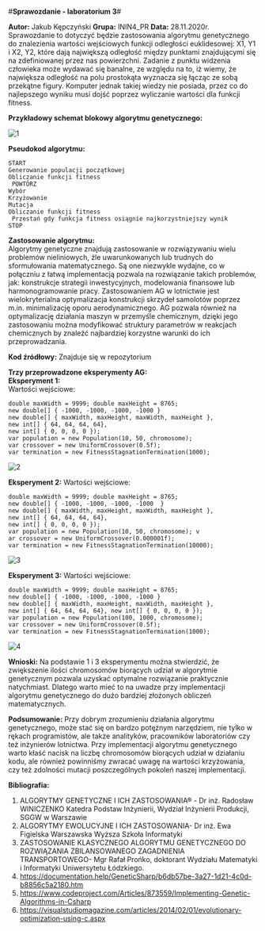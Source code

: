 #**Sprawozdanie - laboratorium 3**#
 
**Autor:** Jakub Kępczyński 
**Grupa:** ININ4_PR 
**Data:** 28.11.2020r. 
Sprawozdanie to dotyczyć będzie zastosowania algorytmu genetycznego do znalezienia wartości wejściowych funkcji odległości euklidesowej: X1, Y1 i X2, Y2, które dają największą odległość między punktami znajdującymi się na zdefiniowanej przez nas powierzchni. Zadanie z punktu widzenia człowieka może wydawać się banalne, ze względu na to, iż wiemy, że największa odległość na polu prostokąta wyznacza się łącząc ze sobą przekątne figury. Komputer jednak takiej wiedzy nie posiada, przez co do najlepszego wyniku musi dojść poprzez wyliczanie wartości dla funkcji fitness.  
 
**Przykładowy schemat blokowy algorytmu genetycznego:** 

![1](https://user-images.githubusercontent.com/61251819/108840624-e9bf1f80-75d6-11eb-95dd-087afb81b97a.png)

**Pseudokod algorytmu:**  
```
START 
Generowanie populacji początkowej 
Obliczanie funkcji fitness 
 POWTÓRZ 
Wybór 
Krzyżowanie 
Mutacja 
Obliczanie funkcji fitness 
 Przestań gdy funkcja fitness osiągnie najkorzystniejszy wynik 
STOP 
```
 
**Zastosowanie algorytmu:**  
Algorytmy genetyczne znajdują zastosowanie w rozwiązywaniu wielu problemów nieliniowych, źle uwarunkowanych lub trudnych do sformułowania matematycznego. Są one niezwykle wydajne, co w połączniu z łatwą implementacją pozwala na rozwiązanie takich problemów, jak: konstrukcje strategii inwestycyjnych, modelowania finansowe lub harmonogramowanie pracy. Zastosowaniem AG w lotnictwie jest wielokryterialna optymalizacja konstrukcji skrzydeł samolotów poprzez m.in. minimalizację oporu aerodynamicznego. AG pozwala również na optymalizację działania maszyn w przemyśle chemicznym, dzięki jego zastosowaniu można modyfikować struktury parametrów w reakcjach chemicznych by znaleźć najbardziej korzystne warunki do ich przeprowadzania.

**Kod źródłowy:**
Znajduje się w repozytorium

**Trzy przeprowadzone eksperymenty AG:**  
**Eksperyment 1:**  
Wartości wejściowe:
```
double maxWidth = 9999; double maxHeight = 8765; 
new double[] { -1000, -1000, -1000, -1000 } 
new double[] { maxWidth, maxHeight, maxWidth, maxHeight }, 
new int[] { 64, 64, 64, 64},
new int[] { 0, 0, 0, 0 }); 
var population = new Population(10, 50, chromosome);
var crossover = new UniformCrossover(0.5f); 
var termination = new FitnessStagnationTermination(1000); 
```

![2](https://user-images.githubusercontent.com/61251819/108840969-5afed280-75d7-11eb-93ea-abac4a91cf90.jpg)

**Eksperyment 2:**
Wartości wejściowe:  
```
double maxWidth = 9999; double maxHeight = 8765; 
new double[] { -1000, -1000, -1000, -1000  }
new double[] { maxWidth, maxHeight, maxWidth, maxHeight },
new int[] { 64, 64, 64, 64},
new int[] { 0, 0, 0, 0 }); 
var population = new Population(10, 50, chromosome); v
ar crossover = new UniformCrossover(0.000001f); 
var termination = new FitnessStagnationTermination(10000); 
```


![3](https://user-images.githubusercontent.com/61251819/108840970-5afed280-75d7-11eb-880e-952c81ae3c17.jpg)

**Eksperyment 3:**
Wartości wejściowe:  
```
double maxWidth = 9999; double maxHeight = 8765; 
new double[] { -1000, -1000, -1000, -1000 }
new double[] { maxWidth, maxHeight, maxWidth, maxHeight },
new int[] { 64, 64, 64, 64}, new int[] { 0, 0, 0, 0 }); 
var population = new Population(100, 1000, chromosome); 
var crossover = new UniformCrossover(0.5f);
var termination = new FitnessStagnationTermination(1000); 
```


![4](https://user-images.githubusercontent.com/61251819/108840966-59cda580-75d7-11eb-96a1-cfe9366479bb.jpg)


**Wnioski:**
Na podstawie 1 i 3 eksperymentu można stwierdzić, że zwiększenie ilości chromosomów biorących udział w algorytmie genetycznym pozwala uzyskać optymalne rozwiązanie praktycznie natychmiast. Dlatego warto mieć to na uwadze przy implementacji algorytmu genetycznego do dużo bardziej złożonych obliczeń matematycznych. 
 
 
**Podsumowanie:**
Przy dobrym zrozumieniu działania algorytmu genetycznego, może stać się on bardzo potężnym narzędziem, nie tylko w rękach programistów, ale także analityków, pracowników laboratoriów czy też inżynierów lotnictwa. Przy implementacji algorytmu genetycznego warto kłaść nacisk na liczbę chromosomów biorących udział w działaniu kodu, ale również powinniśmy zwracać uwagę na wartości krzyżowania, czy też zdolności mutacji poszczególnych pokoleń naszej implementacji.  
 
**Bibliografia:**
1)	ALGORYTMY GENETYCZNE I ICH ZASTOSOWANIA® - Dr inż. Radosław 
WINICZENKO Katedra Podstaw Inżynierii, Wydział Inżynierii Produkcji, SGGW w Warszawie 
2)	ALGORYTMY EWOLUCYJNE I ICH ZASTOSOWANIA-  Dr inż. Ewa Figielska 
Warszawska Wyższa Szkoła Informatyki  
3)	ZASTOSOWANIE KLASYCZNEGO ALGORYTMU GENETYCZNEGO DO 
ROZWIĄZANIA ZBILANSOWANEGO ZAGADNIENIA TRANSPORTOWEGO- Mgr 
Rafał Prońko, doktorant Wydziału Matematyki i Informatyki Uniwersytetu Łódzkiego. 
4)	https://documentation.help/GeneticSharp/b6db57be-3a27-1d21-4c0d-b8856c5a2180.htm 
5)	https://www.codeproject.com/Articles/873559/Implementing-Genetic-Algorithms-in-Csharp 
6)	https://visualstudiomagazine.com/articles/2014/02/01/evolutionary-optimization-using-c.aspx 
 
 
 
 
 
 

